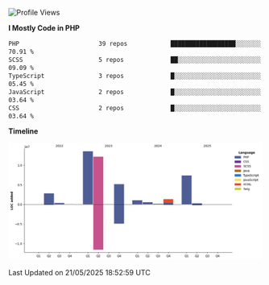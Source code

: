 <!--START_SECTION:waka-->
![Profile Views](http://img.shields.io/badge/Profile%20Views-0-blue)

**I Mostly Code in PHP** 

```text
PHP                      39 repos            ██████████████████░░░░░░░   70.91 % 
SCSS                     5 repos             ██░░░░░░░░░░░░░░░░░░░░░░░   09.09 % 
TypeScript               3 repos             █░░░░░░░░░░░░░░░░░░░░░░░░   05.45 % 
JavaScript               2 repos             █░░░░░░░░░░░░░░░░░░░░░░░░   03.64 % 
CSS                      2 repos             █░░░░░░░░░░░░░░░░░░░░░░░░   03.64 % 
```



**Timeline**

![Lines of Code chart](https://raw.githubusercontent.com/tahar-elgunaoui/tahar-elgunaoui/main/assets/bar_graph.png)


 Last Updated on 21/05/2025 18:52:59 UTC
<!--END_SECTION:waka-->
